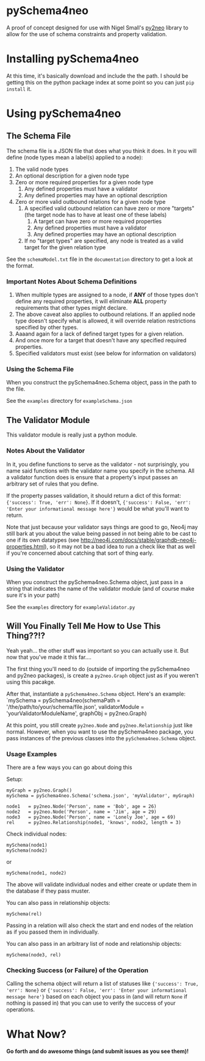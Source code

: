 pySchema4neo
============

A proof of concept designed for use with Nigel Small's [py2neo](https://github.com/nigelsmall/py2neo) library to allow for the use of schema constraints and property validation.

# Installing pySchema4neo
At this time, it's basically download and include the the path. I should be getting this on the python package index at some point so you can just `pip install` it.

# Using pySchema4neo
## The Schema File
The schema file is a JSON file that does what you think it does. In it you will define (node types mean a label(s) applied to a node):

1. The valid node types
1. An optional description for a given node type
1. Zero or more required properties for a given node type
	1. Any defined properties must have a validator
	1. Any defined properties may have an optional description
1. Zero or more valid outbound relations for a given node type
	1. A specified valid outbound relation can have zero or more "targets" (the target node has to have at least one of these labels)
		1. A target can have zero or more required properties
		1. Any defined properties must have a validator
		1. Any defined properties may have an optional description
	1. If no "target types" are specified, any node is treated as a valid target for the given relation type

See the `schemaModel.txt` file in the `documentation` directory to get a look at the format.

### Important Notes About Schema Definitions
1. When multiple types are assigned to a node, if **ANY** of those types don't define any required properties, it will eliminate **ALL** property requirements that other types might declare.
1. The above caveat also applies to outbound relations. If an applied node type doesn't specify what is allowed, it will override relation restrictions specified by other types.
1. Aaaand again for a lack of defined target types for a given relation.
1. And once more for a target that doesn't have any specified required properties.
1. Specified validators must exist (see below for information on validators)

### Using the Schema File
When you construct the pySchema4neo.Schema object, pass in the path to the file.

See the `examples` directory for `exampleSchema.json`

## The Validator Module
This validator module is really just a python module.

### Notes About the Validator
In it, you define functions to serve as the validator - not surprisingly, you name said functions with the validator name you specify in the schema. All a validator function does is ensure that a property's input passes an arbitrary set of rules that you define.

If the property passes validation, it should return a dict of this format: `{'success': True, 'err': None}`. If it doesn't, `{'success': False, 'err': 'Enter your informational message here'}` would be what you'll want to return.

Note that just because your validator says things are good to go, Neo4j may still bark at you about the value being passed in not being able to be cast to one if its own datatypes (see http://neo4j.com/docs/stable/graphdb-neo4j-properties.html), so it may not be a bad idea to run a check like that as well if you're concerned about catching that sort of thing early.

### Using the Validator
When you construct the pySchema4neo.Schema object, just pass in a string that indicates the name of the validator module (and of course make sure it's in your path)

See the `examples` directory for `exampleValidator.py`

## Will You Finally Tell Me How to Use This Thing??!?
Yeah yeah... the other stuff was important so you can actually use it. But now that you've made it this far....

The first thing you'll need to do (outside of importing the pySchema4neo and py2neo packages), is create a `py2neo.Graph` object just as if you weren't using this pacakge.

After that, instantiate a `pySchema4neo.Schema` object. Here's an example:
`mySchema = pySchema4neo(schemaPath = '/the/path/to/your/schema/file.json', validatorModule = 'yourValidatorModuleName', graphObj = py2neo.Graph)

At this point, you still create `py2neo.Node` and `py2neo.Relationship` just like normal. However, when you want to use the pySchema4neo package, you pass instances of the previous classes into the `pySchema4neo.Schema` object.

### Usage Examples
There are a few ways you can go about doing this

Setup:
```
myGraph = py2neo.Graph()
mySchema = pySchema4neo.Schema('schema.json', 'myValidator', myGraph)

node1	= py2neo.Node('Person', name = 'Bob', age = 26)
node2	= py2neo.Node('Person', name = 'Jim', age = 29)
node3	= py2neo.Node('Person', name = 'Lonely Joe', age = 69)
rel		= py2neo.Relationship(node1, 'knows', node2, length = 3)
```

Check individual nodes:
```
mySchema(node1)
mySchema(node2)
```
or
```
mySchema(node1, node2)
```

The above will validate individual nodes and either create or update them in the database if they pass muster.

You can also pass in relationship objects:
```
mySchema(rel)
```
Passing in a relation will also check the start and end nodes of the relation as if you passed them in individually.

You can also pass in an arbitrary list of node and relationship objects:
```
mySchema(node3, rel)
```

### Checking Success (or Failure) of the Operation
Calling the schema object will return a list of statuses like `{'success': True, 'err': None}` or `{'success': False, 'err': 'Enter your informational message here'}` based on each object you pass in (and will return `None` if nothing is passed in) that you can use to verify the success of your operations.


# What Now?
**Go forth and do awesome things (and submit issues as you see them)!**

